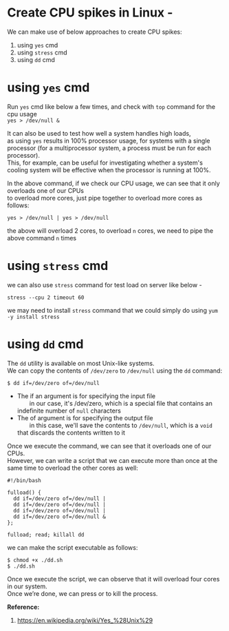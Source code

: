 # Create CPU spikes in Linux - 

We can make use of below approaches to create CPU spikes:  
1. using `yes` cmd
2. using `stress` cmd
3. using `dd` cmd

# using `yes` cmd
Run `yes` cmd like below a few times, and check with `top` command for the cpu usage  
`yes > /dev/null &`  

It can also be used to test how well a system handles high loads,  
as using `yes` results in 100% processor usage, for systems with a single processor (for a multiprocessor system, a process must be run for each processor).  
This, for example, can be useful for investigating whether a system's cooling system will be effective when the processor is running at 100%.  

In the above command, if we check our CPU usage, we can see that it only overloads one of our CPUs  
to overload more cores, just pipe together to overload more cores as follows:  

```shell
yes > /dev/null | yes > /dev/null
```
the above will overload 2 cores, to overload `n` cores, we need to pipe the above command `n` times  

# using `stress` cmd

we can also use `stress` command for test load on server like below -  

`stress --cpu 2 timeout 60`  

we may need to install `stress` command that we could simply do using `yum -y install stress`  

# using `dd` cmd

The `dd` utility is available on most Unix-like systems.  
We can copy the contents of `/dev/zero` to `/dev/null` using the `dd` command:  
```shell
$ dd if=/dev/zero of=/dev/null
```
- The if an argument is for specifying the input file  
  in our case, it's /dev/zero, which is a special file that contains an indefinite number of `null` characters  
- The of argument is for specifying the output file  
  in this case, we'll save the contents to `/dev/null`, which is a `void` that discards the contents written to it  

Once we execute the command, we can see that it overloads one of our CPUs.  
However, we can write a script that we can execute more than once at the same time to overload the other cores as well:  

```shell
#!/bin/bash

fulload() {
  dd if=/dev/zero of=/dev/null |
  dd if=/dev/zero of=/dev/null |
  dd if=/dev/zero of=/dev/null |
  dd if=/dev/zero of=/dev/null &
};

fulload; read; killall dd
```

we can make the script executable as follows:  
```shell
$ chmod +x ./dd.sh
$ ./dd.sh
```
Once we execute the script, we can observe that it will overload four cores in our system.  
Once we’re done, we can press <Enter> or <CTRL-C> to kill the process.  

**Reference:**  
1. https://en.wikipedia.org/wiki/Yes_%28Unix%29

